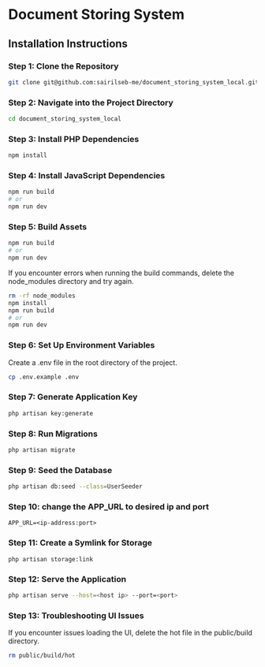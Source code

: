 # Document Storing System

## Installation Instructions

### Step 1: Clone the Repository

```bash
git clone git@github.com:sairilseb-me/document_storing_system_local.git
```

### Step 2: Navigate into the Project Directory

```bash
cd document_storing_system_local
```
### Step 3: Install PHP Dependencies

```bash
npm install
```


### Step 4: Install JavaScript Dependencies

```bash
npm run build
# or
npm run dev

```

### Step 5: Build Assets

```bash
npm run build
# or
npm run dev
```

If you encounter errors when running the build commands, delete the node_modules directory and try again.

```bash
rm -rf node_modules
npm install
npm run build
# or
npm run dev
```

### Step 6: Set Up Environment Variables
Create a .env file in the root directory of the project.

```bash
cp .env.example .env
```

### Step 7: Generate Application Key

```bash
php artisan key:generate
```

### Step 8: Run Migrations

```bash
php artisan migrate
```

### Step 9: Seed the Database

```bash
php artisan db:seed --class=UserSeeder
```

### Step 10: change the APP_URL to desired ip and port

```
APP_URL=<ip-address:port>
```

### Step 11: Create a Symlink for Storage

```
php artisan storage:link
```

### Step 12: Serve the Application

```bash
php artisan serve --host=<host ip> --port=<port>
```

### Step 13: Troubleshooting UI Issues
If you encounter issues loading the UI, delete the hot file in the public/build directory.

```bash
rm public/build/hot
```


